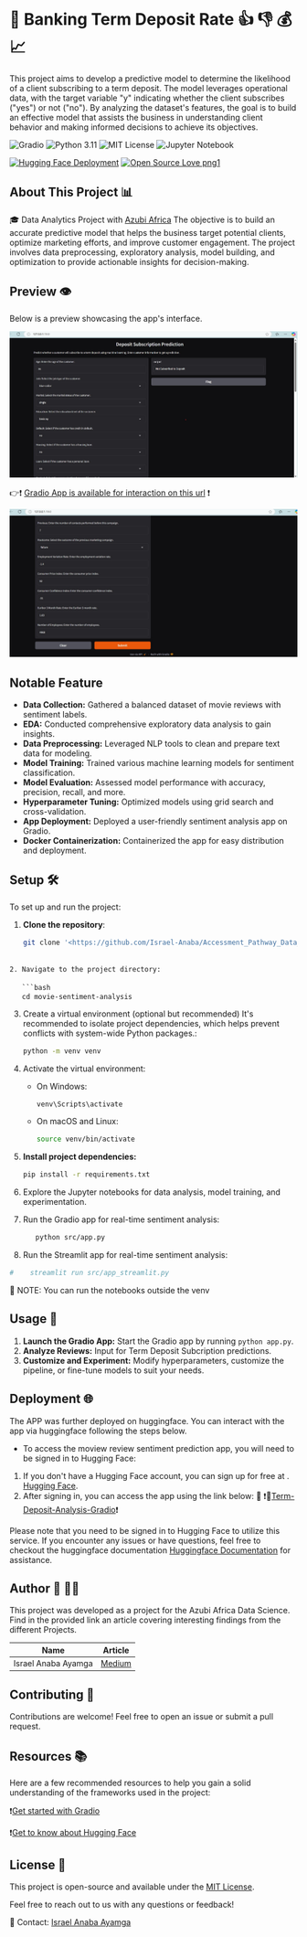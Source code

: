 # 🚀 Banking Term Deposit Rate  👍 👎 💰 📈

This project aims to develop a predictive model to determine the likelihood of a client subscribing to a term deposit. The model leverages operational data, with the target variable "y" indicating whether the client subscribes ("yes") or not ("no"). By analyzing the dataset's features, the goal is to build an effective model that assists the business in understanding client behavior and making informed decisions to achieve its objectives.

<!-- ![Deep Learning](https://img.shields.io/badge/Deep%20Learning-Enabled-brightgreen) -->
<!-- ![NLP](https://img.shields.io/badge/NLP-Ready-blue) -->
![Gradio](https://img.shields.io/badge/Gradio-Integrated-orange)
![Python 3.11](https://img.shields.io/badge/Python-3.11%2B-blue)
![MIT License](https://img.shields.io/badge/License-MIT-lightgrey)
![Jupyter Notebook](https://img.shields.io/badge/Notebook-Jupyter-yellow)
<!-- ![Docker](https://img.shields.io/badge/Docker-Ready-blueviolet) -->
[![Hugging Face Deployment](https://img.shields.io/badge/Hugging%20Face-Deployed-brightgreen)](https://huggingface.co/my-awesome-ml-web-app)
[![Open Source Love png1](https://badges.frapsoft.com/os/v1/open-source.png?v=103)](https://github.com/ellerbrock/open-source-badges/)


## About This Project 📊

🎓 Data Analytics Project with [Azubi Africa](https://www.azubiafrica.org/data-analytics)
The objective is to build an accurate predictive model that helps the business target potential clients, optimize marketing efforts, and improve customer engagement. The project involves data preprocessing, exploratory analysis, model building, and optimization to provide actionable insights for decision-making.

## Preview 👁️

Below is a preview showcasing the app's interface.

![Prev](Screenshots/Term_Deposit1.jpeg)

👉❗ [Gradio App is available for interaction on this url](https://huggingface.co/spaces/gr8testgad-1/Term_Deposit_Predictions) ❗


![Prev1](Screenshots/Term_Deposit2.jpeg)


<!-- 👉❗ [Streamlit App is available for interaction on this url](http://localhost:8501) ❗ -->

## Notable Feature 
- **Data Collection:** Gathered a balanced dataset of movie reviews with sentiment labels.
- **EDA:** Conducted comprehensive exploratory data analysis to gain insights.
- **Data Preprocessing:** Leveraged NLP tools to clean and prepare text data for modeling.
- **Model Training:** Trained various machine learning models for sentiment classification.
- **Model Evaluation:** Assessed model performance with accuracy, precision, recall, and more.
- **Hyperparameter Tuning:** Optimized models using grid search and cross-validation.
- **App Deployment:** Deployed a user-friendly sentiment analysis app on Gradio.
- **Docker Containerization:** Containerized the app for easy distribution and deployment.

## Setup 🛠️

To set up and run the project:

1. **Clone the repository**:
   ```bash
   git clone '<https://github.com/Israel-Anaba/Accessment_Pathway_Data_Analyst>'
   ```

```

2. Navigate to the project directory:

   ```bash
   cd movie-sentiment-analysis
```

3. Create a virtual environment (optional but recommended)
   It's recommended to isolate project dependencies, which helps prevent conflicts with system-wide Python packages.:

   ```bash
   python -m venv venv
   ```
4. Activate the virtual environment:

   - On Windows:
     ```bash
     venv\Scripts\activate
     ```
   - On macOS and Linux:
     ```bash
     source venv/bin/activate
     ```
5. **Install project dependencies:**

   ```bash
   pip install -r requirements.txt
   ```
6. Explore the Jupyter notebooks for data analysis, model training, and experimentation.

7. Run the Gradio app for real-time sentiment analysis:

   ```bash 
      python src/app.py
   ```
8. Run the Streamlit app for real-time sentiment analysis:

```bash
#    streamlit run src/app_streamlit.py

```

🚥 NOTE: You can run the notebooks outside the venv


## Usage 🚀

1. **Launch the Gradio App:** Start the Gradio app by running `python app.py`.
2. **Analyze Reviews:** Input for Term Deposit Subcription predictions.
3. **Customize and Experiment:** Modify hyperparameters, customize the pipeline, or fine-tune models to suit your needs.

<!-- ## Dockerization 📦 -->

<!-- First create a Dockerfile, check documention : [Docker Official Documentation - Dockerfile reference](https://docs.docker.com/engine/reference/builder/)

Dockerize the application with the following commands:

```bash
# Build the Docker image
docker build -t movie-sentiment-prediction-app .

# Run the Docker container
docker run -p 7860:7860 --name movie-review-sentiment movie-sentiment-prediction-app
``` -->

## Deployment 🌐

The APP was further deployed on huggingface. You can interact with the app via huggingface following the steps below.

- To access the moview review sentiment prediction app, you will need to be signed in to Hugging Face:

1. If you don't have a Hugging Face account, you can sign up for free at .
   [Hugging Face](https://huggingface.co/signup).
2. After signing in, you can access the app using the link below:
   🔔 ❗🤖[Term-Deposit-Analysis-Gradio](https://huggingface.co/spaces/gr8testgad-1/Term_Deposit_Predictions)❗
   <!-- 🔔 ❗🤖[Movie-Review-Analysis-Streamlit](https://huggingface.co/spaces/gr8testgad-1/Movie-Review-Sentiment-Roberta)❗ -->

Please note that you need to be signed in to Hugging Face to utilize this service. If you encounter any issues or have questions, feel free to checkout the huggingface documentation [Huggingface Documentation](https://huggingface.co/docs) for assistance.


## Author 📖 🧑‍🎓

This project was developed as a project for the Azubi Africa Data Science. Find in the provided link an article covering interesting findings from the different Projects.

| Name                | Article                                                                                                                                                                                  |
| ------------------- | ---------------------------------------------------------------------------------------------------------------------------------------------------------------------------------------- |
| Israel Anaba Ayamga | [Medium](https://israelanaba.medium.com/) |


## Contributing 🤝

Contributions are welcome! Feel free to open an issue or submit a pull request.

## Resources 📚

Here are a few recommended resources to help you gain a solid understanding of the frameworks used in the project:

❗[Get started with Gradio](https://gradio.app/getting_started/)

<!-- ❗[Get started with Streamlit](https://docs.streamlit.io/) -->

❗[Get to know about Hugging Face](https://huggingface.co/)

<!-- ❗[More on Docker](https://www.docker.com/) -->


## License 📜

This project is open-source and available under the [MIT License](LICENSE).

Feel free to reach out to us with any questions or feedback!

📧 Contact: [Israel Anaba Ayamga](officialanaba@gmail.com)




<!-- ## Acknowledgement 🥇

I would like to express my gratitude to the [Azubi Africa Data Analyst Program](https://www.azubiafrica.org/data-analytics) for their support and for offering valuable projects as part of this program. Not forgeting my scrum masters on this program [Rachel Appiah-Kubi](https://www.linkedin.com/in/racheal-appiah-kubi/) & [Emmanuel Koupoh](https://github.com/eaedk)



## License 📜

This project is open-source and available under the [MIT License](LICENSE).

Feel free to reach out to us with any questions or feedback!

📧 Contact: [Israel Anaba Ayamga](officialanaba@gmail.com)


